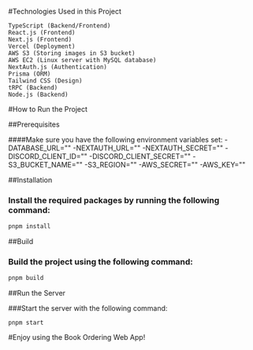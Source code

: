 #Technologies Used in this Project

    TypeScript (Backend/Frontend)
    React.js (Frontend)
    Next.js (Frontend)
    Vercel (Deployment)
    AWS S3 (Storing images in S3 bucket)
    AWS EC2 (Linux server with MySQL database)
    NextAuth.js (Authentication)
    Prisma (ORM)
    Tailwind CSS (Design)
    tRPC (Backend)
    Node.js (Backend)

#How to Run the Project

##Prerequisites

####Make sure you have the following environment variables set:
-DATABASE_URL=""
-NEXTAUTH_URL=""
-NEXTAUTH_SECRET=""
-DISCORD_CLIENT_ID=""
-DISCORD_CLIENT_SECRET=""
-S3_BUCKET_NAME=""
-S3_REGION=""
-AWS_SECRET=""
-AWS_KEY=""

##Installation

### Install the required packages by running the following command:

```bash
pnpm install
```

##Build

### Build the project using the following command:

```bash
pnpm build
```

##Run the Server

###Start the server with the following command:

```
pnpm start

```

#Enjoy using the Book Ordering Web App!








